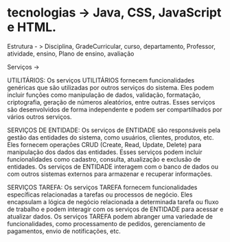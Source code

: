 # tecnologias -> Java, CSS, JavaScript e HTML.

Estrutura - > Disciplina, GradeCurricular, curso, departamento, Professor, atividade, ensino, Plano de ensino, avaliação

Serviços ->

UTILITÁRIOS:
Os serviços UTILITÁRIOS fornecem funcionalidades genéricas que são utilizadas por outros serviços do sistema. 
Eles podem incluir funções como manipulação de dados, validação, formatação, criptografia, geração de números aleatórios, entre outras. 
Esses serviços são desenvolvidos de forma independente e podem ser compartilhados por vários outros serviços.

SERVIÇOS DE ENTIDADE:
Os serviços de ENTIDADE são responsáveis pela gestão das entidades do sistema, como usuários, clientes, produtos, etc. 
Eles fornecem operações CRUD (Create, Read, Update, Delete) para manipulação dos dados das entidades. 
Esses serviços podem incluir funcionalidades como cadastro, consulta, atualização e exclusão de entidades. 
Os serviços de ENTIDADE interagem com o banco de dados ou com outros sistemas externos para armazenar e recuperar informações.

SERVIÇOS TAREFA:
Os serviços TAREFA fornecem funcionalidades específicas relacionadas a tarefas ou processos de negócio. 
Eles encapsulam a lógica de negócio relacionada a determinada tarefa ou fluxo de trabalho e podem interagir com os serviços de ENTIDADE para acessar e atualizar dados. 
Os serviços TAREFA podem abranger uma variedade de funcionalidades, como processamento de pedidos, gerenciamento de pagamentos, envio de notificações, etc.
